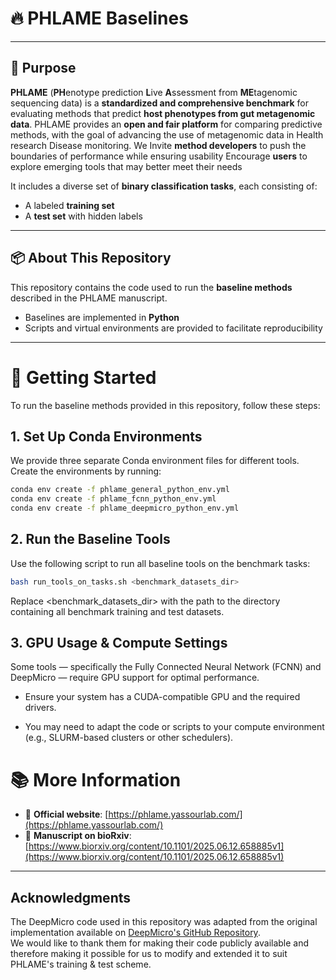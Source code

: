 # 🔥 PHLAME Baselines
---

## 🎯 Purpose
**PHLAME** (**PH**enotype prediction **L**ive **A**ssessment from **ME**tagenomic sequencing data) is a **standardized 
and comprehensive benchmark** for evaluating methods that predict **host phenotypes from gut metagenomic data**.
PHLAME provides an **open and fair platform** for comparing predictive methods, with the goal of advancing the use of 
metagenomic data in Health research Disease monitoring. We Invite **method developers** to push the boundaries of performance
while ensuring usability Encourage **users** to explore emerging tools that may better meet their needs

It includes a diverse set of **binary classification tasks**, each consisting of:
- A labeled **training set**
- A **test set** with hidden labels

---

## 📦 About This Repository

This repository contains the code used to run the **baseline methods** described in the PHLAME manuscript.

- Baselines are implemented in **Python**
- Scripts and virtual environments are provided to facilitate reproducibility

---
# 🚀 Getting Started

To run the baseline methods provided in this repository, follow these steps:

## 1. Set Up Conda Environments

We provide three separate Conda environment files for different tools. Create the environments by running:

```bash
conda env create -f phlame_general_python_env.yml
conda env create -f phlame_fcnn_python_env.yml
conda env create -f phlame_deepmicro_python_env.yml
```
## 2. Run the Baseline Tools
Use the following script to run all baseline tools on the benchmark tasks:

```bash
bash run_tools_on_tasks.sh <benchmark_datasets_dir>
```
Replace <benchmark_datasets_dir> with the path to the directory containing all benchmark training and test datasets.

## 3. GPU Usage & Compute Settings
Some tools — specifically the Fully Connected Neural Network (FCNN) and DeepMicro — require GPU support for optimal performance.

* Ensure your system has a CUDA-compatible GPU and the required drivers.

* You may need to adapt the code or scripts to your compute environment (e.g., SLURM-based clusters or other schedulers).

# 📚 More Information

- 🔗 **Official website**: [https://phlame.yassourlab.com/](https://phlame.yassourlab.com/)
- 📄 **Manuscript on bioRxiv**: [https://www.biorxiv.org/content/10.1101/2025.06.12.658885v1](https://www.biorxiv.org/content/10.1101/2025.06.12.658885v1)

---

## Acknowledgments

The DeepMicro code used in this repository was adapted from the original implementation available on [DeepMicro's GitHub Repository](https://github.com/minoh0201/DeepMicro).  
We would like to thank them for making their code publicly available and therefore making it possible for us to modify and extended it to suit PHLAME's training & test scheme.
